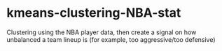 # kmeans-clustering-NBA-stat
Clustering using the NBA player data, then create a signal on how unbalanced a team lineup is 
(for example, too aggressive/too defensive)
